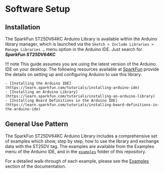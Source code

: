 # Software Setup

## Installation

The SparkFun ST25DV64KC Arduino Library is available within the Arduino library manager, which is launched via the `Sketch > Include Libraries > Manage Libraries …` menu option in the Arduino IDE. Just search for ***SparkFun ST25DV64KC***

!!! note
    This guide assumes you are using the latest version of the Arduino IDE on your desktop. The following resources available at [SparkFun](https://www.sparkfun.com) provide the details on setting up and configuring Arduino to use this library.

    - [Installing the Arduino IDE](https://learn.sparkfun.com/tutorials/installing-arduino-ide)
    - [Installing an Arduino Library](https://learn.sparkfun.com/tutorials/installing-an-arduino-library)
    - [Installing Board Definitions in the Arduino IDE](https://learn.sparkfun.com/tutorials/installing-board-definitions-in-the-arduino-ide)

## General Use Pattern

The SparkFun ST25DV64KC Arduino Library includes a comprehensive set of examples which show, step by step, how to use the library and exchange data with the ST25DV tag.
The examples are available from the Examples menu of the Arduino IDE, and in the [`examples`](https://github.com/sparkfun/SparkFun_ST25DV64KC_Arduino_Library/blob/main/examples) folder of this repository. 

For a detailed walk-through of each example, please see the [Examples](https://sparkfun.github.io/SparkFun_ST25DV64KC_Arduino_Library/sparkfun-st25dv64kc-arduino-library-examples/ex_01_Device_Information/) section of the documentation.
